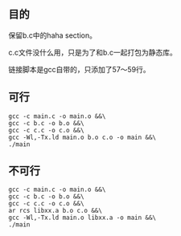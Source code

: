 ## 目的
保留b.c中的haha section。

c.c文件没什么用，只是为了和b.c一起打包为静态库。

链接脚本是gcc自带的，只添加了57～59行。

## 可行

```
gcc -c main.c -o main.o &&\
gcc -c b.c -o b.o &&\
gcc -c c.c -o c.o &&\
gcc -Wl,-Tx.ld main.o b.o c.o -o main &&\
./main
```

## 不可行

```
gcc -c main.c -o main.o &&\
gcc -c b.c -o b.o &&\
gcc -c c.c -o c.o &&\
ar rcs libxx.a b.o c.o &&\
gcc -Wl,-Tx.ld main.o libxx.a -o main &&\
./main
```
